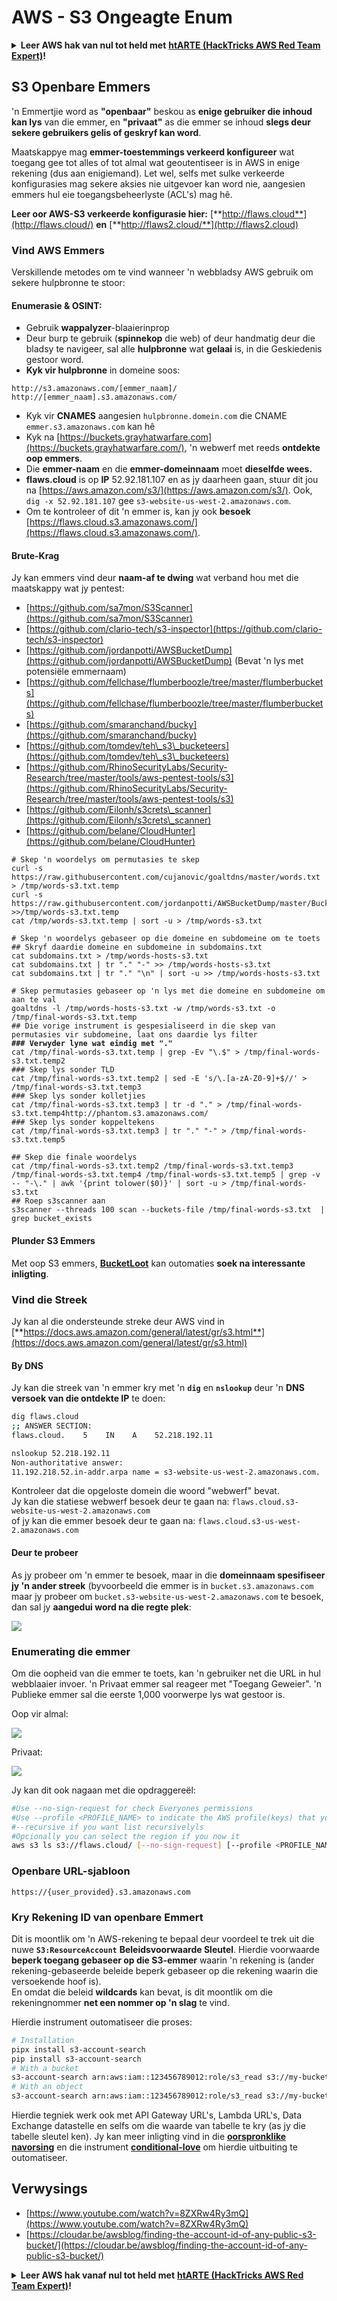 # AWS - S3 Ongeagte Enum

<details>

<summary><strong>Leer AWS hak van nul tot held met</strong> <a href="https://training.hacktricks.xyz/courses/arte"><strong>htARTE (HackTricks AWS Red Team Expert)</strong></a><strong>!</strong></summary>

Ander maniere om HackTricks te ondersteun:

* As jy wil sien dat jou **maatskappy geadverteer word in HackTricks** of **HackTricks aflaai in PDF-formaat** Kyk na die [**INSKRYWINGSPLANNE**](https://github.com/sponsors/carlospolop)!
* Kry die [**amptelike PEASS & HackTricks swag**](https://peass.creator-spring.com)
* Ontdek [**Die PEASS Familie**](https://opensea.io/collection/the-peass-family), ons versameling eksklusiewe [**NFTs**](https://opensea.io/collection/the-peass-family)
* **Sluit aan by die** 💬 [**Discord groep**](https://discord.gg/hRep4RUj7f) of die [**telegram groep**](https://t.me/peass) of **volg** ons op **Twitter** 🐦 [**@hacktricks\_live**](https://twitter.com/hacktricks\_live)**.**
* **Deel jou haktruuks deur PRs in te dien by die** [**HackTricks**](https://github.com/carlospolop/hacktricks) en [**HackTricks Cloud**](https://github.com/carlospolop/hacktricks-cloud) github repos.

</details>

## S3 Openbare Emmers

'n Emmertjie word as **"openbaar"** beskou as **enige gebruiker die inhoud kan lys** van die emmer, en **"privaat"** as die emmer se inhoud **slegs deur sekere gebruikers gelis of geskryf kan word**.

Maatskappye mag **emmer-toestemmings verkeerd konfigureer** wat toegang gee tot alles of tot almal wat geoutentiseer is in AWS in enige rekening (dus aan enigiemand). Let wel, selfs met sulke verkeerde konfigurasies mag sekere aksies nie uitgevoer kan word nie, aangesien emmers hul eie toegangsbeheerlyste (ACL's) mag hê.

**Leer oor AWS-S3 verkeerde konfigurasie hier:** [**http://flaws.cloud**](http://flaws.cloud/) **en** [**http://flaws2.cloud/**](http://flaws2.cloud)

### Vind AWS Emmers

Verskillende metodes om te vind wanneer 'n webbladsy AWS gebruik om sekere hulpbronne te stoor:

#### Enumerasie & OSINT:

* Gebruik **wappalyzer**-blaaierinprop
* Deur burp te gebruik (**spinnekop** die web) of deur handmatig deur die bladsy te navigeer, sal alle **hulpbronne** wat **gelaai** is, in die Geskiedenis gestoor word.
*   **Kyk vir hulpbronne** in domeine soos:

```
http://s3.amazonaws.com/[emmer_naam]/
http://[emmer_naam].s3.amazonaws.com/
```
* Kyk vir **CNAMES** aangesien `hulpbronne.domein.com` die CNAME `emmer.s3.amazonaws.com` kan hê
* Kyk na [https://buckets.grayhatwarfare.com](https://buckets.grayhatwarfare.com/), 'n webwerf met reeds **ontdekte oop emmers**.
* Die **emmer-naam** en die **emmer-domeinnaam** moet **dieselfde wees.**
* **flaws.cloud** is op **IP** 52.92.181.107 en as jy daarheen gaan, stuur dit jou na [https://aws.amazon.com/s3/](https://aws.amazon.com/s3/). Ook, `dig -x 52.92.181.107` gee `s3-website-us-west-2.amazonaws.com`.
* Om te kontroleer of dit 'n emmer is, kan jy ook **besoek** [https://flaws.cloud.s3.amazonaws.com/](https://flaws.cloud.s3.amazonaws.com/).

#### Brute-Krag

Jy kan emmers vind deur **naam-af te dwing** wat verband hou met die maatskappy wat jy pentest:

* [https://github.com/sa7mon/S3Scanner](https://github.com/sa7mon/S3Scanner)
* [https://github.com/clario-tech/s3-inspector](https://github.com/clario-tech/s3-inspector)
* [https://github.com/jordanpotti/AWSBucketDump](https://github.com/jordanpotti/AWSBucketDump) (Bevat 'n lys met potensiële emmernaam)
* [https://github.com/fellchase/flumberboozle/tree/master/flumberbuckets](https://github.com/fellchase/flumberboozle/tree/master/flumberbuckets)
* [https://github.com/smaranchand/bucky](https://github.com/smaranchand/bucky)
* [https://github.com/tomdev/teh\_s3\_bucketeers](https://github.com/tomdev/teh\_s3\_bucketeers)
* [https://github.com/RhinoSecurityLabs/Security-Research/tree/master/tools/aws-pentest-tools/s3](https://github.com/RhinoSecurityLabs/Security-Research/tree/master/tools/aws-pentest-tools/s3)
* [https://github.com/Eilonh/s3crets\_scanner](https://github.com/Eilonh/s3crets\_scanner)
* [https://github.com/belane/CloudHunter](https://github.com/belane/CloudHunter)

<pre class="language-bash"><code class="lang-bash"># Skep 'n woordelys om permutasies te skep
curl -s https://raw.githubusercontent.com/cujanovic/goaltdns/master/words.txt > /tmp/words-s3.txt.temp
curl -s https://raw.githubusercontent.com/jordanpotti/AWSBucketDump/master/BucketNames.txt >>/tmp/words-s3.txt.temp
cat /tmp/words-s3.txt.temp | sort -u > /tmp/words-s3.txt

# Skep 'n woordelys gebaseer op die domeine en subdomeine om te toets
## Skryf daardie domeine en subdomeine in subdomains.txt
cat subdomains.txt > /tmp/words-hosts-s3.txt
cat subdomains.txt | tr "." "-" >> /tmp/words-hosts-s3.txt
cat subdomains.txt | tr "." "\n" | sort -u >> /tmp/words-hosts-s3.txt

# Skep permutasies gebaseer op 'n lys met die domeine en subdomeine om aan te val
goaltdns -l /tmp/words-hosts-s3.txt -w /tmp/words-s3.txt -o /tmp/final-words-s3.txt.temp
## Die vorige instrument is gespesialiseerd in die skep van permutasies vir subdomeine, laat ons daardie lys filter
<strong>### Verwyder lyne wat eindig met "."
</strong>cat /tmp/final-words-s3.txt.temp | grep -Ev "\.$" > /tmp/final-words-s3.txt.temp2
### Skep lys sonder TLD
cat /tmp/final-words-s3.txt.temp2 | sed -E 's/\.[a-zA-Z0-9]+$//' > /tmp/final-words-s3.txt.temp3
### Skep lys sonder kolletjies
cat /tmp/final-words-s3.txt.temp3 | tr -d "." > /tmp/final-words-s3.txt.temp4http://phantom.s3.amazonaws.com/
### Skep lys sonder koppeltekens
cat /tmp/final-words-s3.txt.temp3 | tr "." "-" > /tmp/final-words-s3.txt.temp5

## Skep die finale woordelys
cat /tmp/final-words-s3.txt.temp2 /tmp/final-words-s3.txt.temp3 /tmp/final-words-s3.txt.temp4 /tmp/final-words-s3.txt.temp5 | grep -v -- "-\." | awk '{print tolower($0)}' | sort -u > /tmp/final-words-s3.txt
## Roep s3scanner aan
s3scanner --threads 100 scan --buckets-file /tmp/final-words-s3.txt  | grep bucket_exists
</code></pre>

#### Plunder S3 Emmers

Met oop S3 emmers, [**BucketLoot**](https://github.com/redhuntlabs/BucketLoot) kan outomaties **soek na interessante inligting**.

### Vind die Streek

Jy kan al die ondersteunde streke deur AWS vind in [**https://docs.aws.amazon.com/general/latest/gr/s3.html**](https://docs.aws.amazon.com/general/latest/gr/s3.html)

#### By DNS

Jy kan die streek van 'n emmer kry met 'n **`dig`** en **`nslookup`** deur 'n **DNS versoek van die ontdekte IP** te doen:
```bash
dig flaws.cloud
;; ANSWER SECTION:
flaws.cloud.    5    IN    A    52.218.192.11

nslookup 52.218.192.11
Non-authoritative answer:
11.192.218.52.in-addr.arpa name = s3-website-us-west-2.amazonaws.com.
```
Kontroleer dat die opgeloste domein die woord "webwerf" bevat.\
Jy kan die statiese webwerf besoek deur te gaan na: `flaws.cloud.s3-website-us-west-2.amazonaws.com`\
of jy kan die emmer besoek deur te gaan na: `flaws.cloud.s3-us-west-2.amazonaws.com`

#### Deur te probeer

As jy probeer om 'n emmer te besoek, maar in die **domeinnaam spesifiseer jy 'n ander streek** (byvoorbeeld die emmer is in `bucket.s3.amazonaws.com` maar jy probeer om `bucket.s3-website-us-west-2.amazonaws.com` te besoek, dan sal jy **aangedui word na die regte plek**:

![](<../../../.gitbook/assets/image (57).png>)

### Enumerating die emmer

Om die oopheid van die emmer te toets, kan 'n gebruiker net die URL in hul webblaaier invoer. 'n Privaat emmer sal reageer met "Toegang Geweier". 'n Publieke emmer sal die eerste 1,000 voorwerpe lys wat gestoor is.

Oop vir almal:

![](<../../../.gitbook/assets/image (67).png>)

Privaat:

![](<../../../.gitbook/assets/image (78).png>)

Jy kan dit ook nagaan met die opdraggereël:
```bash
#Use --no-sign-request for check Everyones permissions
#Use --profile <PROFILE_NAME> to indicate the AWS profile(keys) that youwant to use: Check for "Any Authenticated AWS User" permissions
#--recursive if you want list recursivelyls
#Opcionally you can select the region if you now it
aws s3 ls s3://flaws.cloud/ [--no-sign-request] [--profile <PROFILE_NAME>] [ --recursive] [--region us-west-2]
```
### Openbare URL-sjabloon
```
https://{user_provided}.s3.amazonaws.com
```
### Kry Rekening ID van openbare Emmert

Dit is moontlik om 'n AWS-rekening te bepaal deur voordeel te trek uit die nuwe **`S3:ResourceAccount`** **Beleidsvoorwaarde Sleutel**. Hierdie voorwaarde **beperk toegang gebaseer op die S3-emmer** waarin 'n rekening is (ander rekening-gebaseerde beleide beperk gebaseer op die rekening waarin die versoekende hoof is).\
En omdat die beleid **wildcards** kan bevat, is dit moontlik om die rekeningnommer **net een nommer op 'n slag** te vind.

Hierdie instrument outomatiseer die proses:
```bash
# Installation
pipx install s3-account-search
pip install s3-account-search
# With a bucket
s3-account-search arn:aws:iam::123456789012:role/s3_read s3://my-bucket
# With an object
s3-account-search arn:aws:iam::123456789012:role/s3_read s3://my-bucket/path/to/object.ext
```
Hierdie tegniek werk ook met API Gateway URL's, Lambda URL's, Data Exchange datastelle en selfs om die waarde van tabelle te kry (as jy die tabelle sleutel ken). Jy kan meer inligting vind in die [**oorspronklike navorsing**](https://blog.plerion.com/conditional-love-for-aws-metadata-enumeration/) en die instrument [**conditional-love**](https://github.com/plerionhq/conditional-love/) om hierdie uitbuiting te outomatiseer.

## Verwysings

* [https://www.youtube.com/watch?v=8ZXRw4Ry3mQ](https://www.youtube.com/watch?v=8ZXRw4Ry3mQ)
* [https://cloudar.be/awsblog/finding-the-account-id-of-any-public-s3-bucket/](https://cloudar.be/awsblog/finding-the-account-id-of-any-public-s3-bucket/)

<details>

<summary><strong>Leer AWS hak vanaf nul tot held met</strong> <a href="https://training.hacktricks.xyz/courses/arte"><strong>htARTE (HackTricks AWS Red Team Expert)</strong></a><strong>!</strong></summary>

Ander maniere om HackTricks te ondersteun:

* As jy jou **maatskappy geadverteer wil sien in HackTricks** of **HackTricks in PDF wil aflaai** Kyk na die [**INSKRYWINGSPLANNE**](https://github.com/sponsors/carlospolop)!
* Kry die [**amptelike PEASS & HackTricks swag**](https://peass.creator-spring.com)
* Ontdek [**Die PEASS Familie**](https://opensea.io/collection/the-peass-family), ons versameling van eksklusiewe [**NFT's**](https://opensea.io/collection/the-peass-family)
* **Sluit aan by die** 💬 [**Discord groep**](https://discord.gg/hRep4RUj7f) of die [**telegram groep**](https://t.me/peass) of **volg** ons op **Twitter** 🐦 [**@hacktricks\_live**](https://twitter.com/hacktricks\_live)**.**
* **Deel jou haktruuks deur PR's in te dien by die** [**HackTricks**](https://github.com/carlospolop/hacktricks) en [**HackTricks Cloud**](https://github.com/carlospolop/hacktricks-cloud) github-opslag.

</details>
